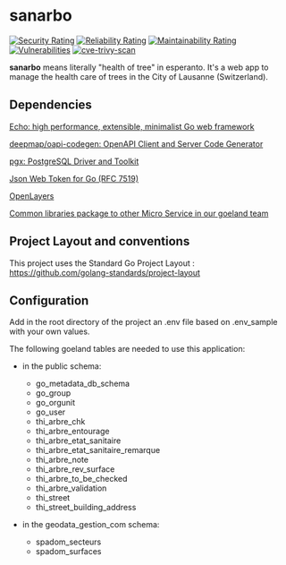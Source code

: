 # sanarbo
[![Security Rating](https://sonarcloud.io/api/project_badges/measure?project=lao-tseu-is-alive_sanarbo&metric=security_rating)](https://sonarcloud.io/summary/new_code?id=lao-tseu-is-alive_sanarbo)
[![Reliability Rating](https://sonarcloud.io/api/project_badges/measure?project=lao-tseu-is-alive_sanarbo&metric=reliability_rating)](https://sonarcloud.io/summary/new_code?id=lao-tseu-is-alive_sanarbo)
[![Maintainability Rating](https://sonarcloud.io/api/project_badges/measure?project=lao-tseu-is-alive_sanarbo&metric=sqale_rating)](https://sonarcloud.io/summary/new_code?id=lao-tseu-is-alive_sanarbo)
[![Vulnerabilities](https://sonarcloud.io/api/project_badges/measure?project=lao-tseu-is-alive_sanarbo&metric=vulnerabilities)](https://sonarcloud.io/summary/new_code?id=lao-tseu-is-alive_sanarbo)
[![cve-trivy-scan](https://github.com/lao-tseu-is-alive/sanarbo/actions/workflows/cve-trivy-scan.yml/badge.svg)](https://github.com/lao-tseu-is-alive/sanarbo/actions/workflows/cve-trivy-scan.yml)

**sanarbo** means literally "health of tree" in esperanto. It's a web app to manage the health care of trees in the City of Lausanne (Switzerland).

## Dependencies
[Echo: high performance, extensible, minimalist Go web framework](https://echo.labstack.com/)

[deepmap/oapi-codegen: OpenAPI Client and Server Code Generator](https://github.com/deepmap/oapi-codegen)

[pgx: PostgreSQL Driver and Toolkit](https://pkg.go.dev/github.com/jackc/pgx)

[Json Web Token for Go (RFC 7519)](https://github.com/cristalhq/jwt)

[OpenLayers](https://openlayers.org/)

[Common libraries package to other Micro Service in our goeland team](https://github.com/lao-tseu-is-alive/go-cloud-k8s-common-libs)


## Project Layout and conventions
This project uses the Standard Go Project Layout : https://github.com/golang-standards/project-layout

## Configuration
Add in the root directory of the project an .env file based on .env_sample with your own values.

The following goeland tables are needed to use this application:
* in the public schema:
    * go_metadata_db_schema
    * go_group
    * go_orgunit
    * go_user
    * thi_arbre_chk
    * thi_arbre_entourage
    * thi_arbre_etat_sanitaire
    * thi_arbre_etat_sanitaire_remarque
    * thi_arbre_note
    * thi_arbre_rev_surface
    * thi_arbre_to_be_checked
    * thi_arbre_validation
    * thi_street
    * thi_street_building_address
    
* in the geodata_gestion_com schema:
    * spadom_secteurs
    * spadom_surfaces